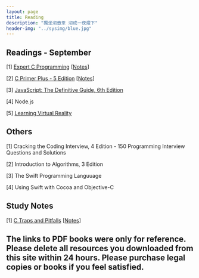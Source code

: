 ```yaml
---
layout: page
title: Reading
description: "獨坐沏壺茶 沏成一夜燈下"
header-img: "../sysimg/blue.jpg"
---
```



## Readings - September

[1] [Expert C Programming][ecp]   \[[Notes][n2]\]

[2] [C Primer Plus - 5 Edition][cpp]   \[[Notes][n3]\]

[3] [JavaScript: The Definitive Guide, 6th Edition][js]

[4] Node.js

[5] [Learning Virtual Reality][vr]


## Others

[1] Cracking the Coding Interview, 4 Edition - 150 Programming Interview Questions and Solutions

[2] Introduction to Algorithms, 3 Edition

[3] The Swift Programming Languuage

[4] Using Swift with Cocoa and Objective-C



## Study Notes

[1] [C Traps and Pitfalls][ctp]   \[[Notes][n1]\]


## The links to PDF books were only for reference. Please delete all resources you downloaded from this site within 24 hours. Please purchase legal copies or books if you feel satisfied.


[ctp]:http://www.ebooksbucket.com/uploads/itprogramming/cplus/C_Traps_and_Pitfalls.pdf
[cpp]:http://faculty.euc.ac.cy/scharalambous/csc131/books/C%20book%201.pdf
[n1]:http://shongsu.github.io/blog/notes-from-ctp.html
[ecp]:http://www.madar.com.pl/demo/expert.pdf
[n2]:http://shongsu.github.io/blog/notes-from-ecp.html
[js]:ftp://91.193.236.10/pub/docs/linux-support/programming/JavaScript/%5BO%60Reilly%5D%20-%20JavaScript.%20The%20Definitive%20Guide,%206th%20ed.%20-%20%5BFlanagan%5D.pdf
[n3]:http://shongsu.github.io/blog/notes-from-cpp.html
[vr]:http://pdf.th7.cn/down/files/1602/Learning%20Virtual%20Reality.pdf
